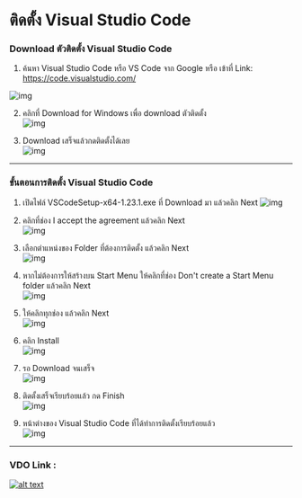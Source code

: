 # ติดตั้ง Visual Studio Code

### Download ตัวติดตั้ง Visual Studio Code

1. ค้นหา Visual Studio Code หรือ VS Code จาก Google หรือ เข้าที่ Link: [https://code.visualstudio.com/ ](https://code.visualstudio.com/ )

![img](images/EP02-03VSCode/01.PNG)

2. คลิกที่ Download for Windows เพื่อ download ตัวติดตั้ง  
![img](images/EP02-03VSCode/02.PNG)

3. Download เสร็จแล้วกดติดตั้งได้เลย  
![img](images/EP02-03VSCode/03.PNG)
---

### ขั้นตอนการติดตั้ง Visual Studio Code

1. เปิดไฟล์ VSCodeSetup-x64-1.23.1.exe ที่ Download มา แล้วคลิก Next
![img](images/EP02-03VSCode/04.PNG)

2. คลิกที่ช่อง I accept the agreement แล้วคลิก Next  
![img](images/EP02-03VSCode/05.PNG)

3. เลือกตำแหน่งของ Folder ที่ต้องการติดตั้ง แล้วคลิก Next  
![img](images/EP02-03VSCode/06.PNG)

4. หากไม่ต้องการให้สร้างบน Start Menu ให้คลิกที่ช่อง Don't create a Start Menu folder แล้วคลิก Next  
![img](images/EP02-03VSCode/07.PNG)

5. ให้คลิกทุกช่อง แล้วคลิก Next  
![img](images/EP02-03VSCode/08.PNG)

6. คลิก Install  
![img](images/EP02-03VSCode/09.PNG)

7. รอ Download จนเสร็จ  
![img](images/EP02-03VSCode/10.PNG)

8. ติดตั้งเสร็จเรียบร้อยแล้ว กด Finish  
![img](images/EP02-03VSCode/11.PNG)

9. หน้าต่างของ Visual Studio Code ที่ได้ทำการติดตั้งเรียบร้อยแล้ว  
![img](images/EP02-03VSCode/12.PNG)
---

### VDO Link :  

[![alt text](https://img.youtube.com/vi/Zgy0d3w5ivA/0.jpg)](http://www.youtube.com/watch?v=Zgy0d3w5ivA)